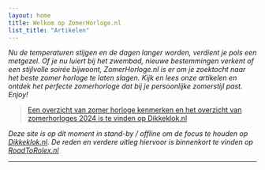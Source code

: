 ```yaml
---
layout: home
title: Welkom op ZomerHorloge.nl
list_title: "Artikelen"
---
```

_Nu de temperaturen stijgen en de dagen langer worden, verdient je pols een metgezel. Of je nu luiert bij het zwembad, nieuwe bestemmingen verkent of een stijlvolle soirée bijwoont, ZomerHorloge.nl is er om je zoektocht naar het beste zomer horloge te laten slagen. Kijk en lees onze artikelen en ontdek het perfecte zomerhorloge dat bij je persoonlijke zomerstijl past. Enjoy!_


> [Een overzicht van zomer horloge kenmerken en het overzicht van zomerhorloges 2024 is te vinden op Dikkeklok.nl](https://dikkeklok.nl/algemeen/zomer-horloge-2024)


_Deze site is op dit moment in stand-by / offline om de focus te houden op [Dikkeklok.nl](https://dikkeklok.nl). De reden en verdere uitleg hiervoor is binnenkort te vinden op [RoadToRolex.nl](https://roadtorolex.nl)_

---

